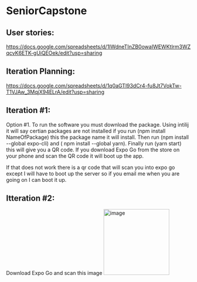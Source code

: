 # SeniorCapstone
## User stories:
https://docs.google.com/spreadsheets/d/1IWdneTInZB0owaIWEWKtlrm3WZqcvK6ETK-gUiQEOek/edit?usp=sharing

## Iteration Planning:
https://docs.google.com/spreadsheets/d/1q0aGTl93dCr4-fu8Jt7VokTw-T1VJAw_3MqjX94ELrA/edit?usp=sharing

## Iteration #1:
Option #1. To run the software you must download the package. Using intilij it will say certian packages are not installed if you run (npm install NameOfPackage) this the package name it will install. Then run (npm install --global expo-cli) and ( npm install --global yarn). Finally run (yarn start) this will give you a QR code. If you download Expo Go from the store on your phone and scan the QR code it will boot up the app. 


If that does not work there is a qr code that will scan you into expo go except I will have to boot up the server so if you email me when you are going on I can boot it up.  

## Itteration #2:
Download Expo Go and scan this image
<img width="179" alt="image" src="https://user-images.githubusercontent.com/42981247/160029696-ca45e9d6-ad15-48e6-a0c1-1a0626c81dcb.png">
